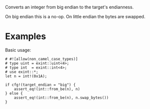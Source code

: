 Converts an integer from big endian to the target's endianness.

On big endian this is a no-op. On little endian the bytes are swapped.

# Examples

Basic usage:

```
# #![allow(non_camel_case_types)]
# type uint = exint::uint<4>;
# type int  = exint::int<4>;
# use exint::*;
let n = int!(0x1A);

if cfg!(target_endian = "big") {
    assert_eq!(int::from_be(n), n)
} else {
    assert_eq!(int::from_be(n), n.swap_bytes())
}
```

